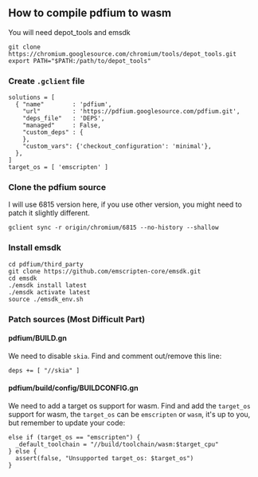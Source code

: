 ## How to compile pdfium to wasm

You will need depot_tools and emsdk

```
git clone https://chromium.googlesource.com/chromium/tools/depot_tools.git
export PATH="$PATH:/path/to/depot_tools"
```

### Create `.gclient` file

```
solutions = [
  { "name"        : 'pdfium',
    "url"         : 'https://pdfium.googlesource.com/pdfium.git',
    "deps_file"   : 'DEPS',
    "managed"     : False,
    "custom_deps" : {
    },
    "custom_vars": {'checkout_configuration': 'minimal'},
  },
]
target_os = [ 'emscripten' ]
```

### Clone the pdfium source

I will use 6815 version here, if you use other version, you might need to patch it slightly different.

```
gclient sync -r origin/chromium/6815 --no-history --shallow
```

### Install emsdk

```
cd pdfium/third_party
git clone https://github.com/emscripten-core/emsdk.git
cd emsdk
./emsdk install latest
./emsdk activate latest
source ./emsdk_env.sh
```

### Patch sources (Most Difficult Part)

#### pdfium/BUILD.gn

We need to disable `skia`. Find and comment out/remove this line:

```
deps += [ "//skia" ]
```

#### pdfium/build/config/BUILDCONFIG.gn

We need to add a target os support for wasm. Find and add the `target_os` support for wasm, the `target_os` can be `emscripten` or `wasm`, it's up to you, but remember to update your code:

```
else if (target_os == "emscripten") {
  _default_toolchain = "//build/toolchain/wasm:$target_cpu"
} else {
  assert(false, "Unsupported target_os: $target_os")
}
```